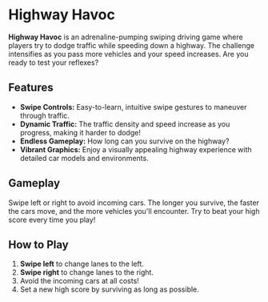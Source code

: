 # Highway Havoc

**Highway Havoc** is an adrenaline-pumping swiping driving game where players try to dodge traffic while speeding down a highway. The challenge intensifies as you pass more vehicles and your speed increases. Are you ready to test your reflexes?

## Features
- **Swipe Controls:** Easy-to-learn, intuitive swipe gestures to maneuver through traffic.
- **Dynamic Traffic:** The traffic density and speed increase as you progress, making it harder to dodge!
- **Endless Gameplay:** How long can you survive on the highway?
- **Vibrant Graphics:** Enjoy a visually appealing highway experience with detailed car models and environments.

## Gameplay
Swipe left or right to avoid incoming cars. The longer you survive, the faster the cars move, and the more vehicles you'll encounter. Try to beat your high score every time you play!




## How to Play
1. **Swipe left** to change lanes to the left.
2. **Swipe right** to change lanes to the right.
3. Avoid the incoming cars at all costs!
4. Set a new high score by surviving as long as possible.

